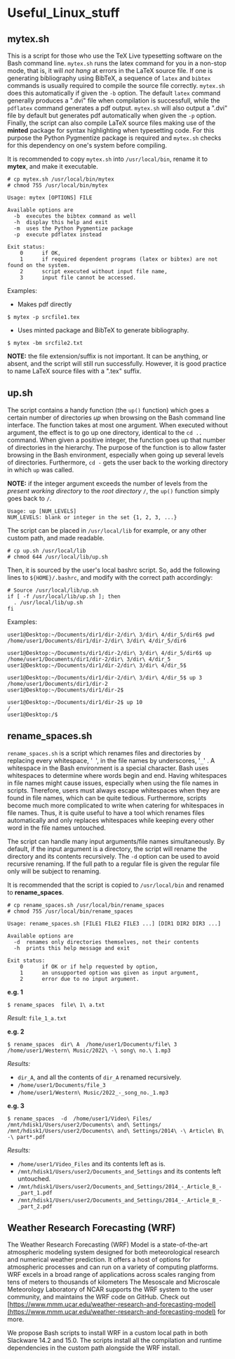 # Useful_Linux_stuff

## mytex.sh

This is a script for those who use the TeX Live typesetting software on the Bash command line. `mytex.sh` runs the latex command for you in a non-stop mode, that is, it will _not hang_ at errors in the LaTeX source file. If one is generating bibliography using BibTeX, a sequence of `latex` and `bibtex` commands is usually required to compile the source file correctly. `mytex.sh` does this automatically if given the `-b` option. The default `latex` command generally produces a ".dvi" file when compilation is successfull, while the `pdflatex` command generates a pdf output. `mytex.sh` will also output a ".dvi" file by default but generates pdf automatically when given the `-p` option. Finally, the script can also compile LaTeX source files making use of the __minted__ package for syntax highlighting when typesetting code. For this purpose the Python Pygmentize package is required and `mytex.sh` checks for this dependency on one's system before compiling.

It is recommended to copy `mytex.sh` into `/usr/local/bin`, rename it to **mytex**, and make it executable.
```
# cp mytex.sh /usr/local/bin/mytex
# chmod 755 /usr/local/bin/mytex
```

```
Usage: mytex [OPTIONS] FILE

Available options are
  -b  executes the bibtex command as well
  -h  display this help and exit
  -m  uses the Python Pygmentize package
  -p  execute pdflatex instead

Exit status:
    0      if OK,
    1      if required dependent programs (latex or bibtex) are not found on the system.
    2      script executed without input file name,
    3      input file cannot be accessed.
```
Examples:
- Makes pdf directly
```
$ mytex -p srcfile1.tex
```
- Uses minted package and BibTeX to generate bibliography.
```
$ mytex -bm srcfile2.txt
```
__NOTE:__ the file extension/suffix is not important. It can be anything, or absent, and the script will still run successfully. However, it is good practice to name LaTeX source files with a ".tex" suffix.


## up.sh

The script contains a handy function (the `up()` function) which goes a certain number of directories *up* when browsing on the Bash command line interface. The function takes at most one argument. When executed without argument, the effect is to go up one directory, identical to the `cd ..` command. When given a positive integer, the function goes up that number of directories in the hierarchy. The purpose of the function is to allow faster browsing in the Bash environment, especially when going up several levels of directories. Furthermore, `cd -` gets the user back to the working directory in which `up` was called.

**NOTE:** if the integer argument exceeds the number of levels from the *present working directory* to the *root directory* `/`, the `up()` function simply goes back to `/`.
```
Usage: up [NUM_LEVELS]
NUM_LEVELS: blank or integer in the set {1, 2, 3, ...}
```

The script can be placed in `/usr/local/lib` for example, or any other custom path, and made readable.
```
# cp up.sh /usr/local/lib
# chmod 644 /usr/local/lib/up.sh
```

Then, it is sourced by the user's local bashrc script. So, add the following lines to `${HOME}/.bashrc`, and modify with the correct path accordingly:
```
# Source /usr/local/lib/up.sh
if [ -f /usr/local/lib/up.sh ]; then
  . /usr/local/lib/up.sh
fi
```
Examples:
```
user1@Desktop:~/Documents/dir1/dir-2/dir\ 3/dir\ 4/dir_5/dir6$ pwd
/home/user1/Documents/dir1/dir-2/dir\ 3/dir\ 4/dir_5/dir6

user1@Desktop:~/Documents/dir1/dir-2/dir\ 3/dir\ 4/dir_5/dir6$ up
/home/user1/Documents/dir1/dir-2/dir\ 3/dir\ 4/dir_5
user1@Desktop:~/Documents/dir1/dir-2/dir\ 3/dir\ 4/dir_5$

user1@Desktop:~/Documents/dir1/dir-2/dir\ 3/dir\ 4/dir_5$ up 3
/home/user1/Documents/dir1/dir-2
user1@Desktop:~/Documents/dir1/dir-2$

user1@Desktop:~/Documents/dir1/dir-2$ up 10
/
user1@Desktop:/$
```

## rename_spaces.sh
`rename_spaces.sh` is a script which renames files and directories by replacing every whitespace, '` `', in the file names by underscores, '`_`' . A whitespace in the Bash environment is a special character. Bash uses whitespaces to determine where words begin and end. Having whitespaces in file names might cause issues, especially when using the file names in scripts. Therefore, users must always escape whitespaces when they are found in file names, which can be quite tedious. Furthermore, scripts become much more complicated to write when catering for whitespaces in file names. Thus, it is quite useful to have a tool which renames files automatically and only replaces whitespaces while keeping every other word in the file names untouched.

The script can handle many input arguments/file names simultaneously. By default, if the input argument is a directory, the script will rename the directory and   its contents recursively. The `-d` option can be used to avoid recursive renaming. If the full path to a regular file is given the regular file only will be subject to renaming.

It is recommended that the script is copied to `/usr/local/bin` and renamed to **rename_spaces**.
```
# cp rename_spaces.sh /usr/local/bin/rename_spaces
# chmod 755 /usr/local/bin/rename_spaces
```

```
Usage: rename_spaces.sh [FILE1 FILE2 FILE3 ...] [DIR1 DIR2 DIR3 ...]  

Available options are
  -d  renames only directories themselves, not their contents  
  -h  prints this help message and exit  
  
Exit status:  
    0      if OK or if help requested by option,  
    1      an unsupported option was given as input argument,  
    2      error due to no input argument.
```
**e.g. 1**
```
$ rename_spaces  file\ 1\ a.txt
```
*Result:* `file_1_a.txt`

**e.g. 2**
```
$ rename_spaces  dir\ A  /home/user1/Documents/file\ 3  /home/user1/Western\ Music/2022\ -\ song\ no.\ 1.mp3
```
*Results:*
- `dir_A`, and  all the contents of `dir_A` renamed recursively.
- `/home/user1/Documents/file_3`
- `/home/user1/Western\ Music/2022_-_song_no._1.mp3`

**e.g. 3**
```
$ rename_spaces  -d  /home/user1/Video\ Files/  /mnt/hdisk1/Users/user2/Documents\ and\ Settings/  /mnt/hdisk1/Users/user2/Documents\ and\ Settings/2014\ -\ Article\ B\ -\ part*.pdf
```
*Results:*
- `/home/user1/Video_Files` and its contents left as is.
- `/mnt/hdisk1/Users/user2/Documents_and_Settings` and its contents left untouched.
- `/mnt/hdisk1/Users/user2/Documents_and_Settings/2014_-_Article_B_-_part_1.pdf`
- `/mnt/hdisk1/Users/user2/Documents_and_Settings/2014_-_Article_B_-_part_2.pdf`


## Weather Research Forecasting (WRF)

The Weather Research Forecasting (WRF) Model is a state-of-the-art atmospheric modeling system designed for both meteorological research and numerical weather prediction. It offers a host of  options for atmospheric processes and can run on a variety of computing platforms. WRF excels in a broad range of applications across scales ranging from tens of meters to thousands of kilometers The Mesoscale and Microscale Meteorology Laboratory of NCAR supports the WRF system to the user community, and maintains the WRF code on GitHub. Check out [https://www.mmm.ucar.edu/weather-research-and-forecasting-model](https://www.mmm.ucar.edu/weather-research-and-forecasting-model) for more.

We propose Bash scripts to install WRF in a custom local path in both Slackware 14.2 and 15.0. The scripts install all the compilation and runtime dependencies in the custom path alongside the WRF install.




